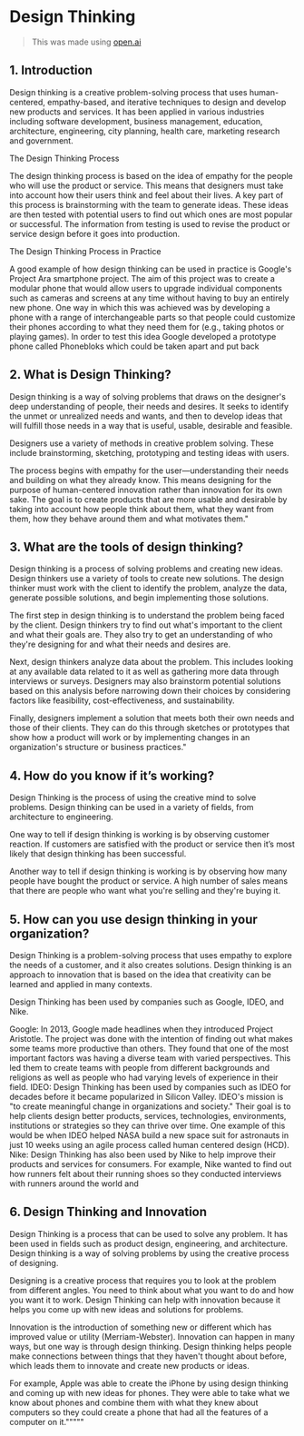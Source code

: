 # Design Thinking
> This was made using [open.ai](open.ai)
 
## 1. Introduction

Design thinking is a creative problem-solving process that uses human-centered, empathy-based, and iterative techniques to design and develop new products and services. It has been applied in various industries including software development, business management, education, architecture, engineering, city planning, health care, marketing research and government.

The Design Thinking Process

The design thinking process is based on the idea of empathy for the people who will use the product or service. This means that designers must take into account how their users think and feel about their lives. A key part of this process is brainstorming with the team to generate ideas. These ideas are then tested with potential users to find out which ones are most popular or successful. The information from testing is used to revise the product or service design before it goes into production.

The Design Thinking Process in Practice

A good example of how design thinking can be used in practice is Google's Project Ara smartphone project. The aim of this project was to create a modular phone that would allow users to upgrade individual components such as cameras and screens at any time without having to buy an entirely new phone. One way in which this was achieved was by developing a phone with a range of interchangeable parts so that people could customize their phones according to what they need them for (e.g., taking photos or playing games). In order to test this idea Google developed a prototype phone called Phonebloks which could be taken apart and put back
 

 
## 2. What is Design Thinking?
Design thinking is a way of solving problems that draws on the designer's deep understanding of people, their needs and desires. It seeks to identify the unmet or unrealized needs and wants, and then to develop ideas that will fulfill those needs in a way that is useful, usable, desirable and feasible.

Designers use a variety of methods in creative problem solving. These include brainstorming, sketching, prototyping and testing ideas with users.

The process begins with empathy for the user—understanding their needs and building on what they already know. This means designing for the purpose of human-centered innovation rather than innovation for its own sake. The goal is to create products that are more usable and desirable by taking into account how people think about them, what they want from them, how they behave around them and what motivates them."
 

 
## 3. What are the tools of design thinking?
Design thinking is a process of solving problems and creating new ideas. Design thinkers use a variety of tools to create new solutions. The design thinker must work with the client to identify the problem, analyze the data, generate possible solutions, and begin implementing those solutions.

The first step in design thinking is to understand the problem being faced by the client. Design thinkers try to find out what's important to the client and what their goals are. They also try to get an understanding of who they're designing for and what their needs and desires are.

Next, design thinkers analyze data about the problem. This includes looking at any available data related to it as well as gathering more data through interviews or surveys. Designers may also brainstorm potential solutions based on this analysis before narrowing down their choices by considering factors like feasibility, cost-effectiveness, and sustainability.

Finally, designers implement a solution that meets both their own needs and those of their clients. They can do this through sketches or prototypes that show how a product will work or by implementing changes in an organization's structure or business practices."
 

 
## 4. How do you know if it’s working?
Design Thinking is the process of using the creative mind to solve problems. Design thinking can be used in a variety of fields, from architecture to engineering.

One way to tell if design thinking is working is by observing customer reaction. If customers are satisfied with the product or service then it’s most likely that design thinking has been successful.

Another way to tell if design thinking is working is by observing how many people have bought the product or service. A high number of sales means that there are people who want what you're selling and they're buying it.
 

 
## 5. How can you use design thinking in your organization?
Design Thinking is a problem-solving process that uses empathy to explore the needs of a customer, and it also creates solutions. Design thinking is an approach to innovation that is based on the idea that creativity can be learned and applied in many contexts.

Design Thinking has been used by companies such as Google, IDEO, and Nike.

Google: In 2013, Google made headlines when they introduced Project Aristotle. The project was done with the intention of finding out what makes some teams more productive than others. They found that one of the most important factors was having a diverse team with varied perspectives. This led them to create teams with people from different backgrounds and religions as well as people who had varying levels of experience in their field. 
IDEO: Design Thinking has been used by companies such as IDEO for decades before it became popularized in Silicon Valley. IDEO's mission is "to create meaningful change in organizations and society." Their goal is to help clients design better products, services, technologies, environments, institutions or strategies so they can thrive over time. One example of this would be when IDEO helped NASA build a new space suit for astronauts in just 10 weeks using an agile process called human centered design (HCD). 
Nike: Design Thinking has also been used by Nike to help improve their products and services for consumers. For example, Nike wanted to find out how runners felt about their running shoes so they conducted interviews with runners around the world and
 

 
## 6. Design Thinking and Innovation 
Design Thinking is a process that can be used to solve any problem. It has been used in fields such as product design, engineering, and architecture. Design thinking is a way of solving problems by using the creative process of designing. 

Designing is a creative process that requires you to look at the problem from different angles. You need to think about what you want to do and how you want it to work. Design Thinking can help with innovation because it helps you come up with new ideas and solutions for problems. 

Innovation is the introduction of something new or different which has improved value or utility (Merriam-Webster). Innovation can happen in many ways, but one way is through design thinking. Design thinking helps people make connections between things that they haven't thought about before, which leads them to innovate and create new products or ideas. 

For example, Apple was able to create the iPhone by using design thinking and coming up with new ideas for phones. They were able to take what we know about phones and combine them with what they knew about computers so they could create a phone that had all the features of a computer on it."""""
 
